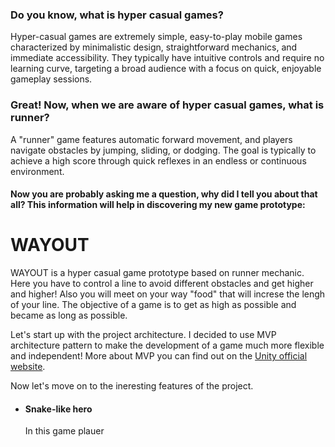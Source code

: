 ### Do you know, what is hyper casual games? 
Hyper-casual games are extremely simple, easy-to-play mobile games characterized by minimalistic design, straightforward mechanics, and immediate accessibility. 
They typically have intuitive controls and require no learning curve, targeting a broad audience with a focus on quick, enjoyable gameplay sessions.

### Great! Now, when we are aware of hyper casual games, what is runner?
A "runner" game features automatic forward movement, and players navigate obstacles by jumping, sliding, or dodging. The goal is typically to achieve a 
high score through quick reflexes in an endless or continuous environment.

#### Now you are probably asking me a question, why did I tell you about that all? This information will help in discovering my new game prototype:

# WAYOUT
WAYOUT is a hyper casual game prototype based on runner mechanic. Here you have to control a line to avoid different obstacles and get higher and higher! Also you will meet on your way "food" that will increse the lengh of your line. The objective of a game is to get as high as possible and became as long as possible.

Let's start up with the project architecture. I decided to use MVP architecture pattern to make the development of a game much more flexible and independent!
More about MVP you can find out on the [Unity official website](https://unity.com/how-to/build-modular-codebase-mvc-and-mvp-programming-patterns).

Now let's move on to the ineresting features of the project.

* #### Snake-like hero
  In this game plauer
